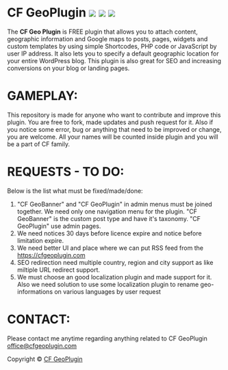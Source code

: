 CF GeoPlugin [<img class="aligncenter" src="https://plugintests.com/plugins/cf-geoplugin/wp-badge.svg">](https://plugintests.com/plugins/cf-geoplugin/latest) [<img class="aligncenter" src="https://plugintests.com/plugins/cf-geoplugin/php-badge.svg">](https://plugintests.com/plugins/cf-geoplugin/latest) [<img class="aligncenter" src="https://img.shields.io/badge/CF%20GeoPlugin-6.X-green.svg">](https://cfgeoplugin.com)
========

The **CF Geo Plugin** is FREE plugin that allows you to attach content, geographic information and Google maps to posts, pages, widgets and custom templates by using simple Shortcodes, PHP code or JavaScript by user IP address. It also lets you to specify a default geographic location for your entire WordPress blog. This plugin is also great for SEO and increasing conversions on your blog or landing pages.

GAMEPLAY:
========

This repository is made for anyone who want to contribute and improve this plugin. You are free to fork, made updates and push request for it. Also if you notice some error, bug or anything that need to be improved or change, you are welcome. All your names will be counted inside plugin and you will be a part of CF family.

REQUESTS - TO DO:
========

Below is the list what must be fixed/made/done:

1. "CF GeoBanner" and "CF GeoPlugin" in admin menus must be joined together. We need only one navigation menu for the plugin. "CF GeoBanner" is the custom post type and have it's taxonomy. "CF GeoPlugin" use admin pages.
2. We need notices 30 days before licence expire and notice before limitation expire.
3. We need better UI and place where we can put RSS feed from the https://cfgeoplugin.com
4. SEO redirection need multiple country, region and city support as like miltiple URL redirect support.
5. We must choose an good localization plugin and made support for it. Also we need solution to use some localization plugin to rename geo-informations on various languages by user request 

CONTACT:
========

Please contact me anytime regarding anything related to CF GeoPlugin office@cfgeoplugin.com

Copyright &copy; [CF GeoPlugin](https://cfgeoplugin.com)
